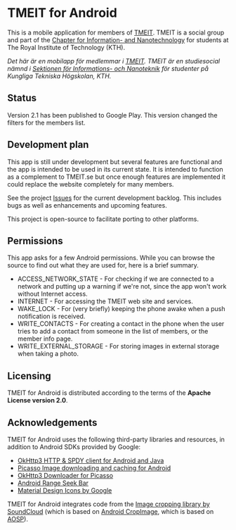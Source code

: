 TMEIT for Android
=================

This is a mobile application for members of [TMEIT](http://tmeit.se). TMEIT is a social group
and part of the [Chapter for Information- and Nanotechnology](http://insektionen.se) for
students at The Royal Institute of Technology (KTH).

_Det här är en mobilapp för medlemmar i [TMEIT](http://tmeit.se). TMEIT är en studiesocial
nämnd i [Sektionen för Informations- och Nanoteknik](http://insektionen.se) för studenter
på Kungliga Tekniska Högskolan, KTH._

## Status
Version 2.1 has been published to Google Play. This version changed the filters for the members
list.

## Development plan
This app is still under development but several features are functional and the app is intended
to be used in its current state. It is intended to function as a complement to TMEIT.se but once
enough features are implemented it could replace the website completely for many members.

See the project [Issues](https://github.com/wsv-accidis/tmeit-android/issues) for the current
development backlog. This includes bugs as well as enhancements and upcoming features.

This project is open-source to facilitate porting to other platforms.

## Permissions
This app asks for a few Android permissions. While you can browse the source to find out what they
are used for, here is a brief summary.

* ACCESS_NETWORK_STATE - For checking if we are connected to a network and putting up a warning
  if we're not, since the app won't work without Internet access.
* INTERNET - For accessing the TMEIT web site and services.
* WAKE_LOCK - For (very briefly) keeping the phone awake when a push notification is received.
* WRITE_CONTACTS - For creating a contact in the phone when the user tries to add a contact
  from someone in the list of members, or the member info page.
* WRITE_EXTERNAL_STORAGE - For storing images in external storage when taking a photo.

## Licensing
TMEIT for Android is distributed according to the terms of the **Apache License version 2.0**.

## Acknowledgements
TMEIT for Android uses the following third-party libraries and resources, in addition to Android
SDKs provided by Google:

* [OkHttp3 HTTP & SPDY client for Android and Java](https://github.com/square/okhttp)
* [Picasso Image downloading and caching for Android](https://github.com/square/picasso)
* [OkHttp3 Downloader for Picasso](https://github.com/JakeWharton/picasso2-okhttp3-downloader)
* [Android Range Seek Bar](https://github.com/anothem/android-range-seek-bar)
* [Material Design Icons by Google](https://github.com/google/material-design-icons)

TMEIT for Android integrates code from the
[Image cropping library by SoundCloud](https://github.com/jdamcd/android-crop) (which is based on
[Android CropImage](https://github.com/lvillani/android-cropimage), which is based on
[AOSP](https://source.android.com/)).
